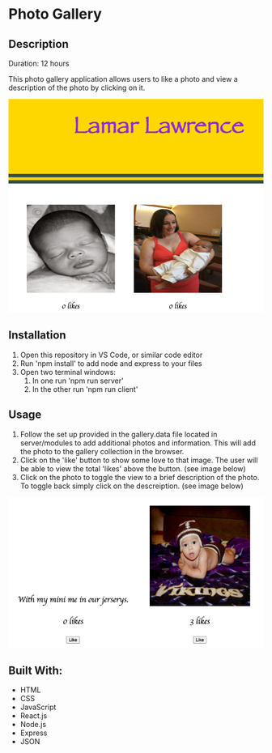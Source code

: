 # Photo Gallery

## Description

Duration: 12 hours

This photo gallery application allows users to like a photo and view a description of the photo by clicking on it.

![Gallery view](./wireframes/wireframe.gallery.png)

## Installation

1.  Open this repository in VS Code, or similar code editor
1.  Run 'npm install' to add node and express to your files
1.  Open two terminal windows:
    1. In one run 'npm run server'
    1. In the other run 'npm run client'

## Usage

1. Follow the set up provided in the gallery.data file located in server/modules to add additional photos and information. This will add the photo to the gallery collection in the browser.
1. Click on the 'like' button to show some love to that image. The user will be able to view the total 'likes' above the button. (see image below)
1. Click on the photo to toggle the view to a brief description of the photo. To toggle back simply click on the descreiption. (see image below)

![Gallery](./wireframes/description-like-view.png)

## Built With:

- HTML
- CSS
- JavaScript
- React.js
- Node.js
- Express
- JSON
